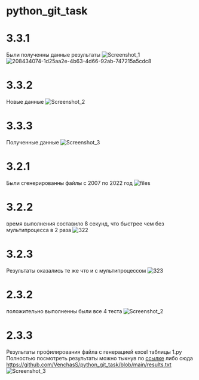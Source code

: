 # python_git_task

# 3.3.1
Были полученны данные результаты
![Screenshot_1](https://user-images.githubusercontent.com/49115035/209783837-2da091c4-c8ca-4a89-9d58-27d29261bc94.png)
![208434074-1d25aa2e-4b63-4d66-92ab-747215a5cdc8](https://user-images.githubusercontent.com/49115035/209783840-26e0f51d-bc5a-49a4-8076-543036521b50.png)

# 3.3.2 
Новые данные
![Screenshot_2](https://user-images.githubusercontent.com/49115035/209793309-5c474466-2f5a-4974-bf9c-5091d91a1966.png)

# 3.3.3
Полученные данные
![Screenshot_3](https://user-images.githubusercontent.com/49115035/209800512-b45aafc3-9751-4505-98a3-4b268937aaa8.png)

# 3.2.1
Были сгенерированны файлы с 2007 по 2022 год
![files](https://user-images.githubusercontent.com/49115035/208684476-669e63db-bee2-4214-87ae-04ebf627bd68.png)

# 3.2.2
время выполнения составило 8 секунд, что быстрее чем без мультипроцесса в 2 раза
![322](https://user-images.githubusercontent.com/49115035/209003124-6e74032f-63c1-4543-90d6-58e2124caf11.png)

# 3.2.3
Результаты оказались те же что и с мультипроцессом
![323](https://user-images.githubusercontent.com/49115035/209119007-5c8e9587-0c92-45ae-89d9-10588b67a1a9.png)

# 2.3.2
положительно выполненны были все 4 теста
![Screenshot_2](https://user-images.githubusercontent.com/49115035/206168665-ec80d804-9c98-44d7-918f-1999e52ab22f.png)


# 2.3.3
Результаты профилирования файла с генерацией excel таблицы 1.py
Полностью посмотреть результаты можно тыкнув по [ссылке](https://github.com/VenchasS/python_git_task/blob/main/results.txt) либо сюда https://github.com/VenchasS/python_git_task/blob/main/results.txt
![Screenshot_3](https://user-images.githubusercontent.com/49115035/206178722-28bf790c-6056-458c-ace7-be63df275a7a.png)
